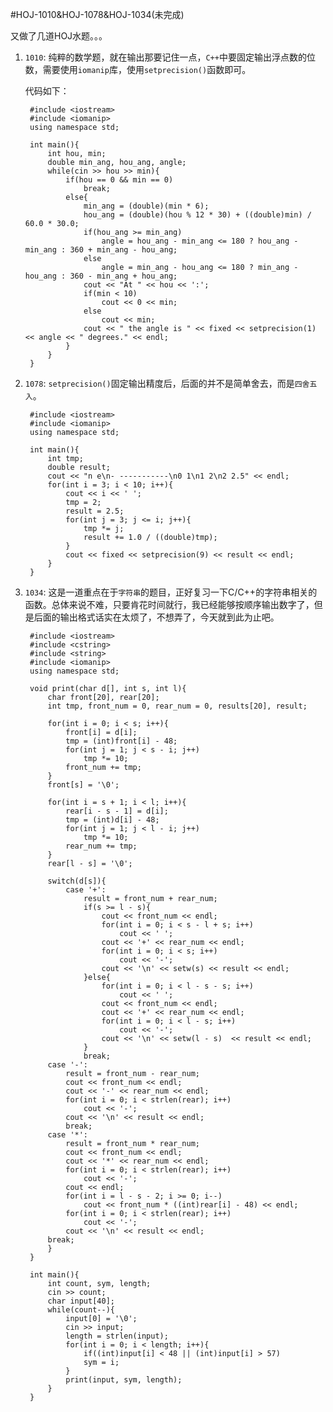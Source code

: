 #HOJ-1010&HOJ-1078&HOJ-1034(未完成)

又做了几道HOJ水题。。。  

1. ```1010```: 纯粹的数学题，就在输出那要记住一点，```C++```中要固定输出浮点数的位数，需要使用```iomanip```库，使用```setprecision()```函数即可。  

	代码如下：  

		#include <iostream>
		#include <iomanip>
		using namespace std;

		int main(){
  			int hou, min;
  			double min_ang, hou_ang, angle;
  			while(cin >> hou >> min){
    			if(hou == 0 && min == 0)
      				break;
    			else{
      				min_ang = (double)(min * 6);
      				hou_ang = (double)(hou % 12 * 30) + ((double)min) / 60.0 * 30.0;
      				if(hou_ang >= min_ang)
        				angle = hou_ang - min_ang <= 180 ? hou_ang - min_ang : 360 + min_ang - hou_ang;
      				else
        				angle = min_ang - hou_ang <= 180 ? min_ang - hou_ang : 360 - min_ang + hou_ang;
      				cout << "At " << hou << ':';
      				if(min < 10)
        				cout << 0 << min;
      				else
        				cout << min;
      				cout << " the angle is " << fixed << setprecision(1) << angle << " degrees." << endl;
    			}
  			}
		}  
		
2. ```1078```: ```setprecision()```固定输出精度后，后面的并不是简单舍去，而是```四舍五入```。  

		#include <iostream>
		#include <iomanip>
		using namespace std;

		int main(){
  			int tmp;
  			double result;
  			cout << "n e\n- -----------\n0 1\n1 2\n2 2.5" << endl;
  			for(int i = 3; i < 10; i++){
    			cout << i << ' ';
    			tmp = 2;
    			result = 2.5;
    			for(int j = 3; j <= i; j++){
      				tmp *= j;
      				result += 1.0 / ((double)tmp);
    			}
    			cout << fixed << setprecision(9) << result << endl;
  			}
		}  
		
3. ```1034```: 这是一道重点在于```字符串```的题目，正好复习一下C/C++的字符串相关的函数。总体来说不难，只要肯花时间就行，我已经能够按顺序输出数字了，但是后面的输出格式话实在太烦了，不想弄了，今天就到此为止吧。  

		#include <iostream>
		#include <cstring>
		#include <string>
		#include <iomanip>
		using namespace std;

		void print(char d[], int s, int l){
  			char front[20], rear[20];
  			int tmp, front_num = 0, rear_num = 0, results[20], result;

  			for(int i = 0; i < s; i++){
    			front[i] = d[i];
    			tmp = (int)front[i] - 48;
    			for(int j = 1; j < s - i; j++)
      				tmp *= 10;
    			front_num += tmp;
  			}
  			front[s] = '\0';

  			for(int i = s + 1; i < l; i++){
    			rear[i - s - 1] = d[i];
    			tmp = (int)d[i] - 48;
    			for(int j = 1; j < l - i; j++)
      				tmp *= 10;
    			rear_num += tmp;
  			}
  			rear[l - s] = '\0';

  			switch(d[s]){
    			case '+':
      				result = front_num + rear_num;
      				if(s >= l - s){
        				cout << front_num << endl;
        				for(int i = 0; i < s - l + s; i++)
          					cout << ' ';
        				cout << '+' << rear_num << endl;
        				for(int i = 0; i < s; i++)
          					cout << '-';
        				cout << '\n' << setw(s) << result << endl;
      				}else{
        				for(int i = 0; i < l - s - s; i++)
          					cout << ' ';
        				cout << front_num << endl;
        				cout << '+' << rear_num << endl;
        				for(int i = 0; i < l - s; i++)
          					cout << '-';
        				cout << '\n' << setw(l - s)  << result << endl;
      				}
      				break;
    		case '-':
      			result = front_num - rear_num;
      			cout << front_num << endl;
      			cout << '-' << rear_num << endl;
      			for(int i = 0; i < strlen(rear); i++)
        			cout << '-';
      			cout << '\n' << result << endl;
      			break;
    		case '*':
      			result = front_num * rear_num;
      			cout << front_num << endl;
      			cout << '*' << rear_num << endl;
      			for(int i = 0; i < strlen(rear); i++)
        			cout << '-';
      			cout << endl;
      			for(int i = l - s - 2; i >= 0; i--)
        			cout << front_num * ((int)rear[i] - 48) << endl;
      			for(int i = 0; i < strlen(rear); i++)
        			cout << '-';
      			cout << '\n' << result << endl;
      		break;
  			}
		}

		int main(){
  			int count, sym, length;
  			cin >> count;
  			char input[40];
  			while(count--){
    			input[0] = '\0';
    			cin >> input;
    			length = strlen(input);
    			for(int i = 0; i < length; i++){
      				if((int)input[i] < 48 || (int)input[i] > 57)
      				sym = i;
    			}
    			print(input, sym, length);
  			}
		}



